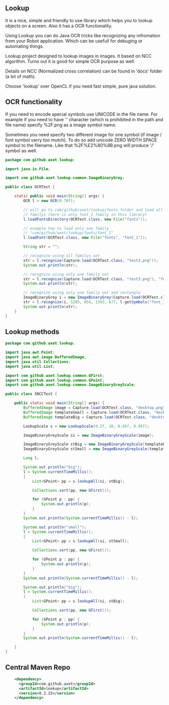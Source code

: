 ## Lookup

It is a nice, simple and friendly to use library which helps you to lookup objects on a screen. Also it has a OCR functionality.

Using Lookup you can do Java OCR tricks like recognizing any infromation from your Robot application. Which can be
usefull for debuging or automating things.

Lookup project designed to lookup images in images. It based on NCC algorithm. Turns out it is good for simple OCR purpose as well.

Details on NCC (Normalized cross correlation) can be found in 'docs' folder (a lot of math).

Choose 'lookup' over OpenCL if you need fast simple, pure java solution.

## OCR functionality

If you need to encode special symbols use UNICODE in the file name. For example if you need to have '\' character (which is prohibited
in the path and file name) specify %2F.png as a image symbol name.

Sometimes you need specify two different image for one symbol (if image / font symbol varry too mutch). To do so add unicode ZERO WIDTH SPACE symbol to the filename. Like that %2F%E2%80%8B.png will produce '/' symbol as well. 

```java
package com.github.axet.lookup;

import java.io.File;

import com.github.axet.lookup.common.ImageBinaryGrey;

public class OCRTest {

    static public void main(String[] args) {
        OCR l = new OCR(0.70f);

        // will go to com/github/axet/lookup/fonts folder and load all font
        // familys (here is only font_1 family in this library)
        l.loadFontsDirectory(OCRTest.class, new File("fonts"));

        // example how to load only one family
        // "com/github/axet/lookup/fonts/font_1"
        l.loadFont(OCRTest.class, new File("fonts", "font_1"));

        String str = "";

        // recognize using all familys set
        str = l.recognize(Capture.load(OCRTest.class, "test3.png"));
        System.out.println(str);

        // recognize using only one family set
        str = l.recognize(Capture.load(OCRTest.class, "test3.png"), "font_1");
        System.out.println(str);

        // recognize using only one family set and rectangle
        ImageBinaryGrey i = new ImageBinaryGrey(Capture.load(OCRTest.class, "full.png"));
        str = l.recognize(i, 1285, 654, 1343, 677, l.getSymbols("font_1"));
        System.out.println(str);
    }
}
```

        
## Lookup methods

```java
package com.github.axet.lookup;

import java.awt.Point;
import java.awt.image.BufferedImage;
import java.util.Collections;
import java.util.List;

import com.github.axet.lookup.common.GFirst;
import com.github.axet.lookup.common.GPoint;
import com.github.axet.lookup.common.ImageBinaryGreyScale;

public class SNCCTest {

    public static void main(String[] args) {
        BufferedImage image = Capture.load(OCRTest.class, "desktop.png");
        BufferedImage templateSmall = Capture.load(OCRTest.class, "desktop_feature_small.png");
        BufferedImage templateBig = Capture.load(OCRTest.class, "desktop_feature_big.png");

        LookupScale s = new LookupScale(0.2f, 10, 0.65f, 0.95f);

        ImageBinaryGreyScale si = new ImageBinaryGreyScale(image);

        ImageBinaryGreyScale stBig = new ImageBinaryGreyScale(templateBig);
        ImageBinaryGreyScale stSmall = new ImageBinaryGreyScale(templateSmall);

        Long l;

        System.out.println("big");
        l = System.currentTimeMillis();
        {
            List<GPoint> pp = s.lookupAll(si, stBig);

            Collections.sort(pp, new GFirst());

            for (GPoint p : pp) {
                System.out.println(p);
            }
        }
        System.out.println(System.currentTimeMillis() - l);

        System.out.println("small");
        l = System.currentTimeMillis();
        {
            List<GPoint> pp = s.lookupAll(si, stSmall);

            Collections.sort(pp, new GFirst());

            for (GPoint p : pp) {
                System.out.println(p);
            }
        }
        System.out.println(System.currentTimeMillis() - l);

        System.out.println("big");
        l = System.currentTimeMillis();
        {
            List<GPoint> pp = s.lookupAll(si, stBig);

            Collections.sort(pp, new GFirst());

            for (GPoint p : pp) {
                System.out.println(p);
            }
        }
        System.out.println(System.currentTimeMillis() - l);

    }
}
```

## Central Maven Repo

```xml
    <dependency>
      <groupId>com.github.axet</groupId>
      <artifactId>lookup</artifactId>
      <version>0.2.15</version>
    </dependency>
```
